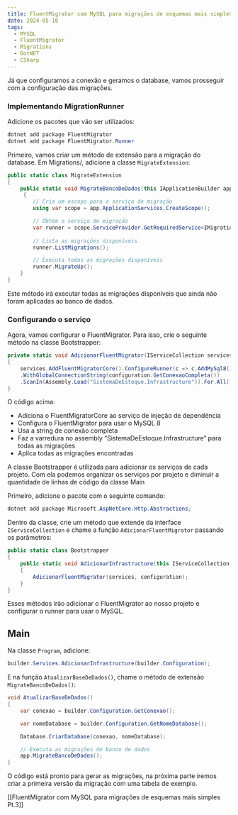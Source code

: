 ```yaml
---
title: FluentMigrator com MySQL para migrações de esquemas mais simples Pt.2
date: 2024-05-10
tags:
  - MYSQL
  - FluentMigrator
  - Migrations
  - DotNET
  - CSharp
---
```

Já que configuramos a conexão e geramos o database, vamos prosseguir com a configuração das migrações.

### Implementando MigrationRunner

Adicione os pacotes que vão ser utilizados:

```csharp
dotnet add package FluentMigrator
dotnet add package FluentMigrator.Runner
```

Primeiro, vamos criar um método de extensão para a migração do database. Em Migrations/, adicione a classe `MigrateExtension`:

```csharp
public static class MigrateExtension
{
    public static void MigrateBancoDeDados(this IApplicationBuilder app)
     {
        // Cria um escopo para o serviço de migração
        using var scope = app.ApplicationServices.CreateScope();

        // Obtém o serviço de migração
        var runner = scope.ServiceProvider.GetRequiredService<IMigrationRunner>();
        
        // Lista as migrações disponíveis
        runner.ListMigrations();

        // Executa todas as migrações disponíveis
        runner.MigrateUp();
    }
}

```

Este método irá executar todas as migrações disponíveis que ainda não foram aplicadas ao banco de dados.


### Configurando o serviço

Agora, vamos configurar o FluentMigrator. Para isso, crie o seguinte método na classe Bootstrapper:

```csharp
private static void AdicionarFluentMigrator(IServiceCollection services, IConfiguration configuration)
{
    services.AddFluentMigratorCore().ConfigureRunner(c => c.AddMySql8()
    .WithGlobalConnectionString(configuration.GetConexaoCompleta())
    .ScanIn(Assembly.Load("SistemaDeEstoque.Infrastructure")).For.All());
}
```

O código acima:

- Adiciona o FluentMigratorCore ao serviço de injeção de dependência
- Configura o FluentMigrator para usar o MySQL 8
- Usa a string de conexão completa 
- Faz a varredura no assembly “SistemaDeEstoque.Infrastructure” para todas as migrações
- Aplica todas as migrações encontradas

A classe Bootstrapper é utilizada para adicionar os serviços de cada projeto. Com ela podemos organizar os serviços por projeto e diminuir a quantidade de linhas de código da classe Main

Primeiro, adicione o pacote com o seguinte comando:

```csharp
dotnet add package Microsoft.AspNetCore.Http.Abstractions;
```

Dentro da classe, crie um método que extende da interface `IServiceCollection` e chame a função `AdicionarFluentMigrator` passando os parâmetros:

```csharp
public static class Bootstrapper
{
    public static void AdicionarInfrastructure(this IServiceCollection services, IConfiguration configuration)
    {
        AdicionarFluentMigrator(services, configuration);
    }
}
```

Esses métodos irão adicionar o FluentMigrator ao nosso projeto e configurar o runner para usar o MySQL.


## Main

Na classe `Program`, adicione:

```csharp
builder.Services.AdicionarInfrastructure(builder.Configuration);
```

E na função `AtualizarBaseDeDados()`, chame o método de extensão `MigrateBancoDeDados()`:

```csharp
void AtualizarBaseDeDados()
{
    var conexao = builder.Configuration.GetConexao();

    var nomeDatabase = builder.Configuration.GetNomeDatabase();

    Database.CriarDatabase(conexao, nomeDatabase);

    // Executa as migrações do banco de dados
    app.MigrateBancoDeDados();
}
```

O código está pronto para gerar as migrações, na próxima parte iremos criar a primeira versão da migração com uma tabela de exemplo.

[[FluentMigrator com MySQL para migrações de esquemas mais simples Pt.3]]